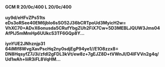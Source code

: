 #### GCM R 20/0c/400 L 20/0c/400
**uy9d/eHFvZPs51ts**<br/>**eDs3oRSee40EM6jblo6sSO52J36bCRTpoUd3MyicH2w=**<br/>**VhXC70+ADvX6onusda5CRufYbgZUh2FiX7Cw+5D3MEBLJQUW3Jms04AfPlJ5mMmHp6UUkcS3TF6GQp8Y...**<br/><br/>
**iynYUE2JNhznjp31**<br/>**64iMlf8WvgXavPscHq2ny0sdjEgP94ye1//E1O8zzx8=**<br/>**DN8HqsyfZ7J3i/zfdl2gFDL3kVt/ew8z+7gEJZ8D+tVWnJl/D4lFVVn2g4q/Ud1wAh+liiR3iFL8VqHM...**
